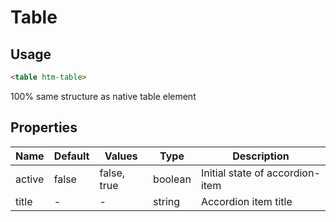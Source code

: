 # Table

## Usage

```html
<table htm-table>
```
100% same structure as native table element

## Properties

| Name  | Default  | Values  |  Type | Description  |
|---|---|---|---|---|
| active | false | false, true | boolean | Initial state of accordion-item
| title | - | - | string | Accordion item title


